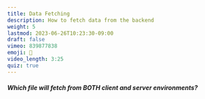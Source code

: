 ```yaml
---
title: Data Fetching
description: How to fetch data from the backend
weight: 5
lastmod: 2023-06-26T10:23:30-09:00
draft: false
vimeo: 839877838
emoji: 🦴
video_length: 3:25
quiz: true
---
```


<quiz-modal options="+page.ts:+page.svelte:+page.server.ts:load.ts" answer="+page.ts" prize="4">
  <h5>Which file will fetch from BOTH client and server environments?</h5>
</quiz-modal>